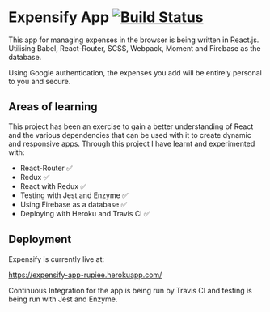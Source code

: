 # Expensify App [![Build Status](https://travis-ci.com/Rupieeroo/Expensify-App.svg?branch=master)](https://travis-ci.com/Rupieeroo/Expensify-App)

This app for managing expenses in the browser is being written in React.js. Utilising Babel, React-Router, SCSS, Webpack, Moment and Firebase as the database.

Using Google authentication, the expenses you add will be entirely personal to you and secure.


## Areas of learning

This project has been an exercise to gain a better understanding of React and the various dependencies that can be used with it to create dynamic and responsive apps. Through this project I have learnt and experimented with:

- React-Router :white_check_mark:
- Redux :white_check_mark:
- React with Redux :white_check_mark:
- Testing with Jest and Enzyme :white_check_mark:
- Using Firebase as a database :white_check_mark:
- Deploying with Heroku and Travis CI :white_check_mark:

## Deployment

Expensify is currently live at:

https://expensify-app-rupiee.herokuapp.com/

Continuous Integration for the app is being run by Travis CI and testing is being run with Jest and Enzyme.
